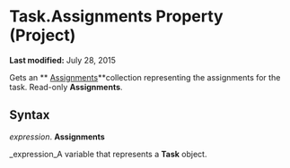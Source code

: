 
# Task.Assignments Property (Project)

 **Last modified:** July 28, 2015

Gets an  ** [Assignments](bfb9a505-7818-0a86-9d4b-f19a0ff465d3.md)**collection representing the assignments for the task. Read-only  **Assignments**.

## Syntax

 _expression_. **Assignments**

 _expression_A variable that represents a  **Task** object.

